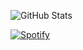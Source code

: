 ![GitHub Stats](https://github-readme-stats.vercel.app/api?username=rojashvh&&show_icons=true&title_color=ffffff&icon_color=7a1b17&text_color=7a1b17&bg_color=151515)

[![Spotify](https://rojashvh.vercel.app/api/spotify)](https://open.spotify.com/user/wax4egrx81ykpzp4ywmjut3dl)